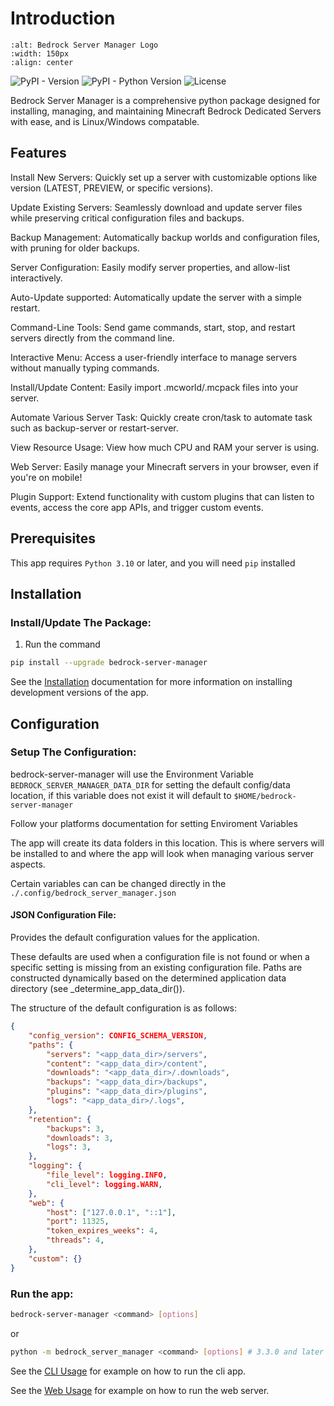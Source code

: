 # Introduction

```{image} https://raw.githubusercontent.com/dmedina559/bedrock-server-manager/main/src/bedrock_server_manager/web/static/image/icon/favicon.svg
:alt: Bedrock Server Manager Logo
:width: 150px
:align: center
```

<img alt="PyPI - Version" src="https://img.shields.io/pypi/v/bedrock-server-manager?link=https%3A%2F%2Fpypi.org%2Fproject%2Fbedrock-server-manager%2F"> <img alt="PyPI - Python Version" src="https://img.shields.io/pypi/pyversions/bedrock-server-manager"> <img alt="License" src="https://img.shields.io/github/license/dmedina559/bedrock-server-manager">


Bedrock Server Manager is a comprehensive python package designed for installing, managing, and maintaining Minecraft Bedrock Dedicated Servers with ease, and is Linux/Windows compatable.

## Features

Install New Servers: Quickly set up a server with customizable options like version (LATEST, PREVIEW, or specific versions).

Update Existing Servers: Seamlessly download and update server files while preserving critical configuration files and backups.

Backup Management: Automatically backup worlds and configuration files, with pruning for older backups.

Server Configuration: Easily modify server properties, and allow-list interactively.

Auto-Update supported: Automatically update the server with a simple restart.

Command-Line Tools: Send game commands, start, stop, and restart servers directly from the command line.

Interactive Menu: Access a user-friendly interface to manage servers without manually typing commands.

Install/Update Content: Easily import .mcworld/.mcpack files into your server.

Automate Various Server Task: Quickly create cron/task to automate task such as backup-server or restart-server.

View Resource Usage: View how much CPU and RAM your server is using.

Web Server: Easily manage your Minecraft servers in your browser, even if you're on mobile!

Plugin Support: Extend functionality with custom plugins that can listen to events, access the core app APIs, and trigger custom events.

## Prerequisites

This app requires `Python 3.10` or later, and you will need `pip` installed

## Installation

### Install/Update The Package:

1. Run the command 
```bash
pip install --upgrade bedrock-server-manager
```
See the [Installation](../extras/installation.md) documentation for more information on installing development versions of the app.

## Configuration

### Setup The Configuration:

bedrock-server-manager will use the Environment Variable `BEDROCK_SERVER_MANAGER_DATA_DIR` for setting the default config/data location, if this variable does not exist it will default to `$HOME/bedrock-server-manager`

Follow your platforms documentation for setting Enviroment Variables

The app will create its data folders in this location. This is where servers will be installed to and where the app will look when managing various server aspects. 

Certain variables can can be changed directly in the `./.config/bedrock_server_manager.json`

#### JSON Configuration File:

Provides the default configuration values for the application.

These defaults are used when a configuration file is not found or when a specific setting is missing from an existing configuration file. Paths are constructed dynamically based on the determined application data directory (see _determine_app_data_dir()).

The structure of the default configuration is as follows:

```json
{
    "config_version": CONFIG_SCHEMA_VERSION,
    "paths": {
        "servers": "<app_data_dir>/servers",
        "content": "<app_data_dir>/content",
        "downloads": "<app_data_dir>/.downloads",
        "backups": "<app_data_dir>/backups",
        "plugins": "<app_data_dir>/plugins",
        "logs": "<app_data_dir>/.logs",
    },
    "retention": {
        "backups": 3,
        "downloads": 3,
        "logs": 3,
    },
    "logging": {
        "file_level": logging.INFO,
        "cli_level": logging.WARN,
    },
    "web": {
        "host": ["127.0.0.1", "::1"],
        "port": 11325,
        "token_expires_weeks": 4,
        "threads": 4,
    },
    "custom": {}
}
```

### Run the app:

```bash
bedrock-server-manager <command> [options]
```
or

```bash
python -m bedrock_server_manager <command> [options] # 3.3.0 and later
```

See the [CLI Usage](cli_general.md) for example on how to run the cli app.

See the [Web Usage](web_general.md) for example on how to run the web server.